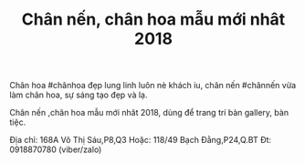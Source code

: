 ﻿---
permalink: /chan-nen-midori/
id: 5
title: Chân nến, chân hoa mẫu mới nhât 2018
layout: EventPage
category: events
path: '/events/chan-nen-midori/'
key: chan-nen-midori

meta: Chân nến, chân hoa mẫu mới nhât 2018
keywords: Chân nến, chân hoa mẫu mới nhât 2018

psyshine: http://midorishop.com.vn/danh-muc-san-pham/phu-kien-trang-tri
---

Chân hoa #chânhoa đẹp lung linh luôn nè khách iu, chân nến #chânnến vừa làm chân hoa, sự sáng tạo đẹp và lạ.

Chân nến ,chân hoa mẫu mới nhât 2018, dùng để trang trí bàn gallery, bàn tiệc.

Địa chỉ: 168A Võ Thị Sáu,P8,Q3
Hoặc: 118/49 Bạch Đằng,P24,Q.BT
Đt: 0918870780 (viber/zalo)